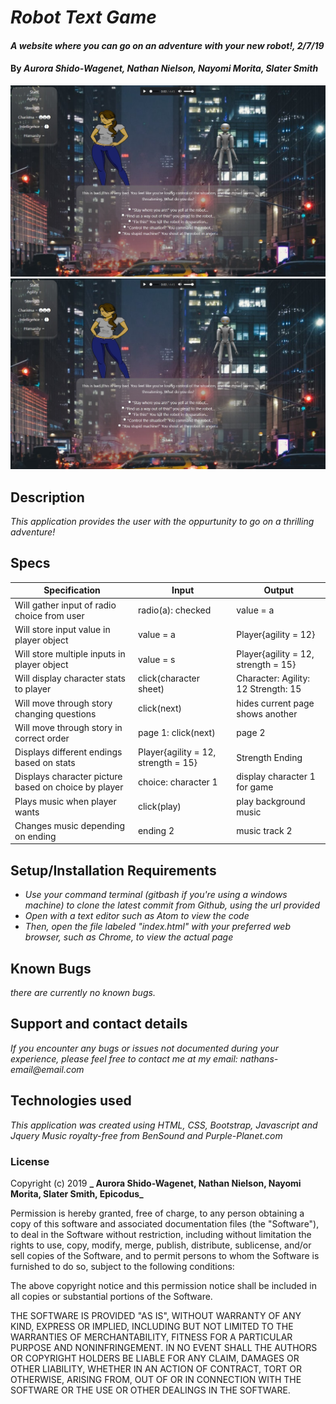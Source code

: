 # _Robot Text Game_

#### _A website where you can go on an adventure with your new robot!, 2/7/19_

#### By _**Aurora Shido-Wagenet, Nathan Nielson, Nayomi Morita, Slater Smith**_

![](/img/gameSS1.jpg) ![](/img/gameSS1.jpg)

## Description

_This application provides the user with the oppurtunity to go on a thrilling adventure!_

## Specs

Specification | Input | Output
------------- | ----- | ------
Will gather input of radio choice from user | radio(a): checked | value = a
Will store input value in player object | value = a | Player{agility = 12}
Will store multiple inputs in player object | value = s | Player{agility = 12, strength = 15}
Will display character stats to player | click(character sheet) | Character: Agility: 12 Strength: 15
Will move through story changing questions | click(next) | hides current page shows another
Will move through story in correct order | page 1: click(next) | page 2
Displays different endings based on stats | Player{agility = 12, strength = 15} | Strength Ending
Displays character picture based on choice by player | choice: character 1 | display character 1 for game
Plays music when player wants | click(play) | play background music
Changes music depending on ending | ending 2 | music track 2

## Setup/Installation Requirements

* _Use your command terminal (gitbash if you're using a windows machine) to clone the latest commit from Github, using the url provided_
* _Open with a text editor such as Atom to view the code_
* _Then, open the file labeled "index.html" with your preferred web browser, such as Chrome, to view the actual page_

## Known Bugs

_there are currently no known bugs._

## Support and contact details
_If you encounter any bugs or issues not documented during your experience, please feel free to contact me at my email: nathans-email@email.com_

## Technologies used

_This application was created using HTML, CSS, Bootstrap, Javascript and Jquery_
_Music royalty-free from BenSound and Purple-Planet.com_

### License

Copyright (c) 2019 **_ Aurora Shido-Wagenet, Nathan Nielson, Nayomi Morita, Slater Smith, Epicodus_**

Permission is hereby granted, free of charge, to any person obtaining a copy
of this software and associated documentation files (the "Software"), to deal
in the Software without restriction, including without limitation the rights
to use, copy, modify, merge, publish, distribute, sublicense, and/or sell
copies of the Software, and to permit persons to whom the Software is
furnished to do so, subject to the following conditions:

The above copyright notice and this permission notice shall be included in all
copies or substantial portions of the Software.

THE SOFTWARE IS PROVIDED "AS IS", WITHOUT WARRANTY OF ANY KIND, EXPRESS OR
IMPLIED, INCLUDING BUT NOT LIMITED TO THE WARRANTIES OF MERCHANTABILITY,
FITNESS FOR A PARTICULAR PURPOSE AND NONINFRINGEMENT. IN NO EVENT SHALL THE
AUTHORS OR COPYRIGHT HOLDERS BE LIABLE FOR ANY CLAIM, DAMAGES OR OTHER
LIABILITY, WHETHER IN AN ACTION OF CONTRACT, TORT OR OTHERWISE, ARISING FROM,
OUT OF OR IN CONNECTION WITH THE SOFTWARE OR THE USE OR OTHER DEALINGS IN THE
SOFTWARE.
